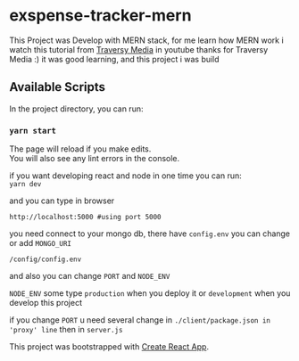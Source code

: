 
exspense-tracker-mern
=======
This Project was Develop with MERN stack, for me learn how MERN work
i watch this tutorial from [Traversy Media](https://www.youtube.com/watch?v=KyWaXA_NvT0) in youtube thanks for Traversy Media :) it was good learning, and this project i was build

## Available Scripts

In the project directory, you can run:
### `yarn start`

The page will reload if you make edits.<br/>
You will also see any lint errors in the console.

if you want developing react and node in one time you can run:<br/>
`yarn dev`

and you can type in browser

    http://localhost:5000 #using port 5000

you need connect to your mongo db, there have `config.env` you can change or add `MONGO_URI`

`/config/config.env`

and also you can change `PORT` and  `NODE_ENV`

`NODE_ENV` some type `production` when you deploy it or `development` when you develop this project

if you change `PORT` u need several change in 
`./client/package.json in 'proxy' line` 
then in `server.js`


This project was bootstrapped with [Create React App](https://github.com/facebook/create-react-app).


